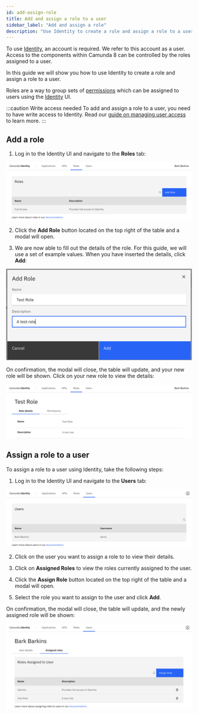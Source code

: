```yaml
---
id: add-assign-role
title: Add and assign a role to a user
sidebar_label: "Add and assign a role"
description: "Use Identity to create a role and assign a role to a user."
---
```


To use [Identity](/self-managed/identity/what-is-identity.md), an account is required. We refer to this account as a user. Access to the components within Camunda 8 can be controlled by the roles assigned to a user.

In this guide we will show you how to use Identity to create a role and assign a role to a user.

Roles are a way to group sets of [permissions](/self-managed/identity/user-guide/roles/add-assign-permission.md) which can be
assigned to users using the [Identity](/self-managed/identity/what-is-identity.md) UI.

:::caution Write access needed
To add and assign a role to a user, you need to have write access to Identity.
Read our [guide on managing user access](/self-managed/identity/user-guide/authorizations/managing-user-access.md) to learn more.
:::

## Add a role

1. Log in to the Identity UI and navigate to the **Roles** tab:

![add-role-tab](../img/add-role-tab.png)

2. Click the **Add Role** button located on the top right of the table and a modal will open.

3. We are now able to fill out the details of the role. For this guide, we will use a set of example values. When you have inserted the details, click **Add**:

![add-role-modal-2](../img/add-role-modal-2.png)

On confirmation, the modal will close, the table will update, and your new role will be shown. Click on your new role to view the details:

![add-role-details](../img/add-role-details.png)

## Assign a role to a user

To assign a role to a user using Identity, take the following steps:

1. Log in to the Identity UI and navigate to the **Users** tab:

![assign-a-role-tab](../img/assign-a-role-tab.png)

2. Click on the user you want to assign a role to to view their details.

3. Click on **Assigned Roles** to view the roles currently assigned to the user.

4. Click the **Assign Role** button located on the top right of the table and a modal will open.

5. Select the role you want to assign to the user and click **Add**.

On confirmation, the modal will close, the table will update, and the newly assigned role will be shown:

![assign-a-role-refreshed-table](../img/assign-a-role-refreshed-table.png)
